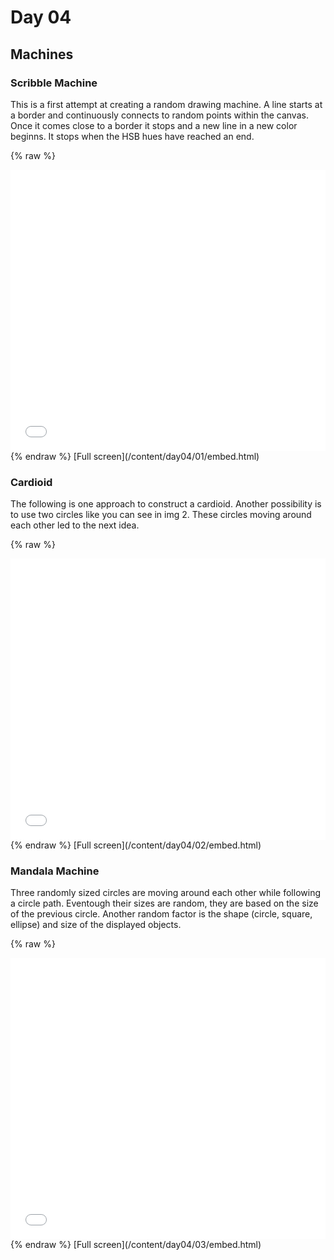 # Day 04

## Machines

### Scribble Machine

This is a first attempt at creating a random drawing machine. A line starts at a border and continuously connects to random points within the canvas. Once it comes close to a border it stops and a new line in a new color beginns. It stops when the HSB hues have reached an end.

{% raw %}
<iframe src="content/day04/01/embed.html" width="100%" height="450" frameborder="no"></iframe>
{% endraw %}
[Full screen](/content/day04/01/embed.html)

### Cardioid

The following is one approach to construct a cardioid. Another possibility is to use two circles like you can see in img 2. These circles moving around each other led to the next idea.

{% raw %}
<iframe src="content/day04/02/embed.html" width="100%" height="450" frameborder="no"></iframe>
{% endraw %}
[Full screen](/content/day04/02/embed.html)

### Mandala Machine

Three randomly sized circles are moving around each other while following a circle path. Eventough their sizes are random, they are based on the size of the previous circle. Another random factor is the shape (circle, square, ellipse) and size of the displayed objects.

{% raw %}
<iframe src="content/day04/03/embed.html" width="100%" height="450" frameborder="no"></iframe>
{% endraw %}
[Full screen](/content/day04/03/embed.html)